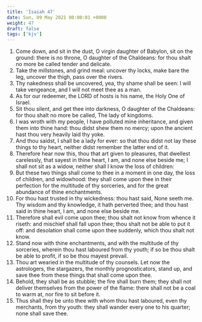 ```yaml
---
title: 'Isaiah 47'
date: Sun, 09 May 2021 00:00:01 +0000
weight: 47
draft: false
tags: ['kjv'] 
---
```


1. Come down, and sit in the dust, O virgin daughter of Babylon, sit on the ground: there is no throne, O daughter of the Chaldeans: for thou shalt no more be called tender and delicate.
2. Take the millstones, and grind meal: uncover thy locks, make bare the leg, uncover the thigh, pass over the rivers.
3. Thy nakedness shall be uncovered, yea, thy shame shall be seen: I will take vengeance, and I will not meet thee as a man.
4. As for our redeemer, the LORD of hosts is his name, the Holy One of Israel.
5. Sit thou silent, and get thee into darkness, O daughter of the Chaldeans: for thou shalt no more be called, The lady of kingdoms.
6. I was wroth with my people, I have polluted mine inheritance, and given them into thine hand: thou didst shew them no mercy; upon the ancient hast thou very heavily laid thy yoke.
7. And thou saidst, I shall be a lady for ever: so that thou didst not lay these things to thy heart, neither didst remember the latter end of it.
8. Therefore hear now this, thou that art given to pleasures, that dwellest carelessly, that sayest in thine heart, I am, and none else beside me; I shall not sit as a widow, neither shall I know the loss of children:
9. But these two things shall come to thee in a moment in one day, the loss of children, and widowhood: they shall come upon thee in their perfection for the multitude of thy sorceries, and for the great abundance of thine enchantments.
10. For thou hast trusted in thy wickedness: thou hast said, None seeth me. Thy wisdom and thy knowledge, it hath perverted thee; and thou hast said in thine heart, I am, and none else beside me.
11. Therefore shall evil come upon thee; thou shalt not know from whence it riseth: and mischief shall fall upon thee; thou shalt not be able to put it off: and desolation shall come upon thee suddenly, which thou shalt not know.
12. Stand now with thine enchantments, and with the multitude of thy sorceries, wherein thou hast laboured from thy youth; if so be thou shalt be able to profit, if so be thou mayest prevail.
13. Thou art wearied in the multitude of thy counsels. Let now the astrologers, the stargazers, the monthly prognosticators, stand up, and save thee from these things that shall come upon thee.
14. Behold, they shall be as stubble; the fire shall burn them; they shall not deliver themselves from the power of the flame: there shall not be a coal to warm at, nor fire to sit before it.
15. Thus shall they be unto thee with whom thou hast laboured, even thy merchants, from thy youth: they shall wander every one to his quarter; none shall save thee.
